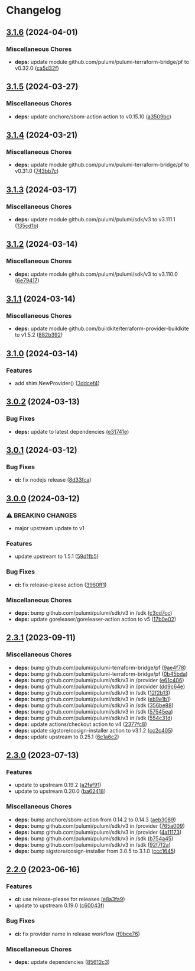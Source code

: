 # Changelog

## [3.1.6](https://github.com/pulumiverse/pulumi-buildkite/compare/v3.1.5...v3.1.6) (2024-04-01)


### Miscellaneous Chores

* **deps:** update module github.com/pulumi/pulumi-terraform-bridge/pf to v0.32.0 ([ca5d32f](https://github.com/pulumiverse/pulumi-buildkite/commit/ca5d32fb3ddfb1adcb8768b4a6ff133ee2cc37fd))

## [3.1.5](https://github.com/pulumiverse/pulumi-buildkite/compare/v3.1.4...v3.1.5) (2024-03-27)


### Miscellaneous Chores

* **deps:** update anchore/sbom-action action to v0.15.10 ([a3509bc](https://github.com/pulumiverse/pulumi-buildkite/commit/a3509bc71d78cd7ef79d7c92f1f3df2b0b2e29f2))

## [3.1.4](https://github.com/pulumiverse/pulumi-buildkite/compare/v3.1.3...v3.1.4) (2024-03-21)


### Miscellaneous Chores

* **deps:** update module github.com/pulumi/pulumi-terraform-bridge/pf to v0.31.0 ([743bb7c](https://github.com/pulumiverse/pulumi-buildkite/commit/743bb7cd1ebf73a415008d398852f5bbe63ba5c8))

## [3.1.3](https://github.com/pulumiverse/pulumi-buildkite/compare/v3.1.2...v3.1.3) (2024-03-17)


### Miscellaneous Chores

* **deps:** update module github.com/pulumi/pulumi/sdk/v3 to v3.111.1 ([135cd1b](https://github.com/pulumiverse/pulumi-buildkite/commit/135cd1b1419d916f3ccaa0d5ed5775c61201c0c0))

## [3.1.2](https://github.com/pulumiverse/pulumi-buildkite/compare/v3.1.1...v3.1.2) (2024-03-14)


### Miscellaneous Chores

* **deps:** update module github.com/pulumi/pulumi/sdk/v3 to v3.110.0 ([6e79417](https://github.com/pulumiverse/pulumi-buildkite/commit/6e79417feffc7ca151ab253fc913f9c10b9988c5))

## [3.1.1](https://github.com/pulumiverse/pulumi-buildkite/compare/v3.1.0...v3.1.1) (2024-03-14)


### Miscellaneous Chores

* **deps:** update module github.com/buildkite/terraform-provider-buildkite to v1.5.2 ([882b392](https://github.com/pulumiverse/pulumi-buildkite/commit/882b39285ac6f95c2a902e9cae3237a1aa7fd8f1))

## [3.1.0](https://github.com/pulumiverse/pulumi-buildkite/compare/v3.0.2...v3.1.0) (2024-03-14)


### Features

* add shim.NewProvider() ([3ddcef4](https://github.com/pulumiverse/pulumi-buildkite/commit/3ddcef49f3cce1feba4db5c4ec20ed473a93dde8))

## [3.0.2](https://github.com/pulumiverse/pulumi-buildkite/compare/v3.0.1...v3.0.2) (2024-03-13)


### Bug Fixes

* **deps:** update to latest dependencies ([e31741e](https://github.com/pulumiverse/pulumi-buildkite/commit/e31741e57d582d308d20b9c12a03d22f51b620d7))

## [3.0.1](https://github.com/pulumiverse/pulumi-buildkite/compare/v3.0.0...v3.0.1) (2024-03-12)


### Bug Fixes

* **ci:** fix nodejs release ([8d33fca](https://github.com/pulumiverse/pulumi-buildkite/commit/8d33fca5bc3edc88515326072af951fa772a70e5))

## [3.0.0](https://github.com/pulumiverse/pulumi-buildkite/compare/v2.3.1...v3.0.0) (2024-03-12)


### ⚠ BREAKING CHANGES

* major upstream update to v1

### Features

* update upstream to 1.5.1 ([59d1fb5](https://github.com/pulumiverse/pulumi-buildkite/commit/59d1fb5427446452fcb6123e51861b252a10d685))


### Bug Fixes

* **ci:** fix release-please action ([3960ff1](https://github.com/pulumiverse/pulumi-buildkite/commit/3960ff1b9fb01deb71bac066cc1ad7139b372722))


### Miscellaneous Chores

* **deps:** bump github.com/pulumi/pulumi/sdk/v3 in /sdk ([c3cd7cc](https://github.com/pulumiverse/pulumi-buildkite/commit/c3cd7cc214e71d6d5b7ab38555a2050b785b8dde))
* **deps:** update goreleaser/goreleaser-action action to v5 ([17b0e02](https://github.com/pulumiverse/pulumi-buildkite/commit/17b0e027263d0fcf0749054cf5417f77264c33c2))

## [2.3.1](https://github.com/pulumiverse/pulumi-buildkite/compare/v2.3.0...v2.3.1) (2023-09-11)


### Miscellaneous Chores

* **deps:** bump github.com/pulumi/pulumi-terraform-bridge/pf ([9ae4f78](https://github.com/pulumiverse/pulumi-buildkite/commit/9ae4f788455e322c26b8c9cd419fa28655126254))
* **deps:** bump github.com/pulumi/pulumi-terraform-bridge/pf ([0b45bda](https://github.com/pulumiverse/pulumi-buildkite/commit/0b45bdaf090ab07fd5bbc0ada3275fa674df855b))
* **deps:** bump github.com/pulumi/pulumi/sdk/v3 in /provider ([e61c406](https://github.com/pulumiverse/pulumi-buildkite/commit/e61c406cbbc6746eecaa68ca2040fc4be028102d))
* **deps:** bump github.com/pulumi/pulumi/sdk/v3 in /provider ([dd9c64e](https://github.com/pulumiverse/pulumi-buildkite/commit/dd9c64e057109b09e2a48f75aaa90d358f683475))
* **deps:** bump github.com/pulumi/pulumi/sdk/v3 in /sdk ([12f2b13](https://github.com/pulumiverse/pulumi-buildkite/commit/12f2b1374e908a2da3c6c3be2ae37462fbeac2eb))
* **deps:** bump github.com/pulumi/pulumi/sdk/v3 in /sdk ([eb9e1b1](https://github.com/pulumiverse/pulumi-buildkite/commit/eb9e1b150d4158466f2f058976641f483c376db8))
* **deps:** bump github.com/pulumi/pulumi/sdk/v3 in /sdk ([356be88](https://github.com/pulumiverse/pulumi-buildkite/commit/356be88c684173637183eadd16b050d5179877d4))
* **deps:** bump github.com/pulumi/pulumi/sdk/v3 in /sdk ([57545ea](https://github.com/pulumiverse/pulumi-buildkite/commit/57545ea5e2f63d317594d379e90ecd073d009945))
* **deps:** bump github.com/pulumi/pulumi/sdk/v3 in /sdk ([554c31d](https://github.com/pulumiverse/pulumi-buildkite/commit/554c31dec7a0afe7e257608a5327e45ba284e8fa))
* **deps:** update actions/checkout action to v4 ([2377fc8](https://github.com/pulumiverse/pulumi-buildkite/commit/2377fc8f8d1db06b953afced5faa3602971abd3d))
* **deps:** update sigstore/cosign-installer action to v3.1.2 ([cc2c405](https://github.com/pulumiverse/pulumi-buildkite/commit/cc2c405d3cff47f1708f8d2768f887f967b3e1f0))
* **deps:** update upstream to 0.25.1 ([6c1a6c2](https://github.com/pulumiverse/pulumi-buildkite/commit/6c1a6c205b1fb1b2d7479865885a601253a231ce))

## [2.3.0](https://github.com/pulumiverse/pulumi-buildkite/compare/v2.2.0...v2.3.0) (2023-07-13)


### Features

* update to upstream 0.19.2 ([a2faf91](https://github.com/pulumiverse/pulumi-buildkite/commit/a2faf91139a0bdfc98f640c909fe1acaf0b1a885))
* update to upstream 0.20.0 ([ba62418](https://github.com/pulumiverse/pulumi-buildkite/commit/ba6241863c6c20b360e10711d75f8beebeac6e25))


### Miscellaneous Chores

* **deps:** bump anchore/sbom-action from 0.14.2 to 0.14.3 ([aeb3089](https://github.com/pulumiverse/pulumi-buildkite/commit/aeb30894a0c962a6fd9f093b413900de270b3591))
* **deps:** bump github.com/pulumi/pulumi/sdk/v3 in /provider ([765a009](https://github.com/pulumiverse/pulumi-buildkite/commit/765a0098ab07d6043cdd78c8090499a0c9648c16))
* **deps:** bump github.com/pulumi/pulumi/sdk/v3 in /provider ([4a11173](https://github.com/pulumiverse/pulumi-buildkite/commit/4a11173f626929fab0ef7782cf2f9d9fd870cead))
* **deps:** bump github.com/pulumi/pulumi/sdk/v3 in /sdk ([b754a45](https://github.com/pulumiverse/pulumi-buildkite/commit/b754a4538f988fa533f3e5078f43f491ddcdd810))
* **deps:** bump github.com/pulumi/pulumi/sdk/v3 in /sdk ([92f7f2a](https://github.com/pulumiverse/pulumi-buildkite/commit/92f7f2abceb4bf0065fe25611fa126c69a8fdc95))
* **deps:** bump sigstore/cosign-installer from 3.0.5 to 3.1.0 ([ccc1645](https://github.com/pulumiverse/pulumi-buildkite/commit/ccc164554054bc72721f931332d3291813fb8c15))

## [2.2.0](https://github.com/pulumiverse/pulumi-buildkite/compare/v2.1.1...v2.2.0) (2023-06-16)


### Features

* **ci:** use release-please for releases ([e8a3fa9](https://github.com/pulumiverse/pulumi-buildkite/commit/e8a3fa9505c7dc0f5dba1206ef64c36a4ff779a7))
* update to upstream 0.19.0 ([c60043f](https://github.com/pulumiverse/pulumi-buildkite/commit/c60043fd3eaaa8530a4fa706a13664987cab56c3))


### Bug Fixes

* **ci:** fix provider name in release workflow ([f0bce76](https://github.com/pulumiverse/pulumi-buildkite/commit/f0bce7639726b38c56178565c4debb7ab9c2cd01))


### Miscellaneous Chores

* **deps:** update dependencies ([85612c3](https://github.com/pulumiverse/pulumi-buildkite/commit/85612c39d8b087621fe7e2ec3b5f6b0bc35606a0))
